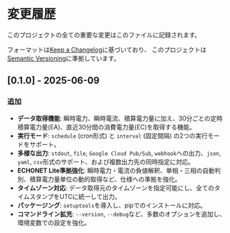 # 変更履歴
このプロジェクトの全ての重要な変更はこのファイルに記録されます。

フォーマットは[Keep a Changelog](https://keepachangelog.com/ja/1.0.0/)に基づいており、
このプロジェクトは[Semantic Versioning](https://semver.org/lang/ja/)に準拠しています。

## [0.1.0] - 2025-06-09

### 追加
- **データ取得機能**: 瞬時電力、瞬時電流、積算電力量に加え、30分ごとの定時積算電力量(EA)、直近30分間の消費電力量(EC)を取得する機能。
- **実行モード**: `schedule` (cron形式) と `interval` (固定間隔) の2つの実行モードをサポート。
- **多様な出力**: `stdout`, `file`, `Google Cloud Pub/Sub`, `webhook`への出力、`json`, `yaml`, `csv`形式のサポート、および複数出力先の同時指定に対応。
- **ECHONET Lite準拠強化**: 瞬時電力・電流の負値解釈、単相・三相の自動判別、積算電力量単位の動的取得など、仕様への準拠を強化。
- **タイムゾーン対応**: データ取得元のタイムゾーンを指定可能にし、全てのタイムスタンプをUTCに統一して出力。
- **パッケージング**: `setuptools`を導入し、pipでのインストールに対応。
- **コマンドライン拡充**: `--version`, `--debug`など、多数のオプションを追加し、環境変数での設定を強化。
